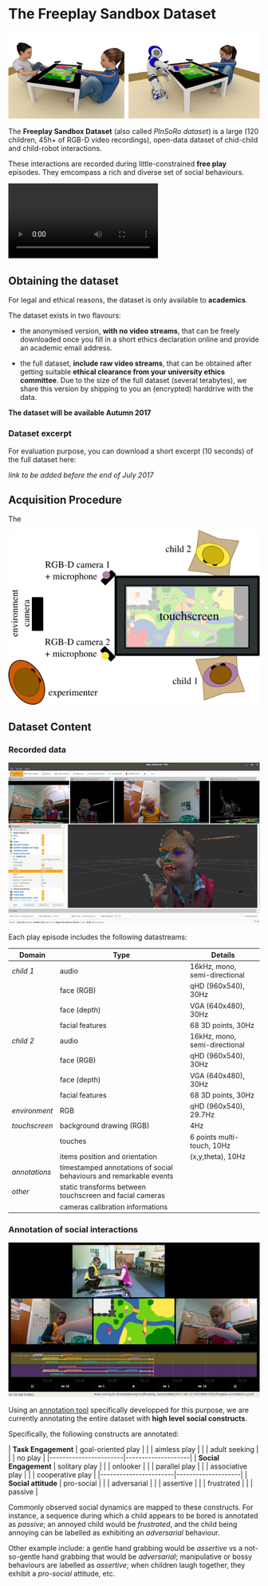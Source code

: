 The Freeplay Sandbox Dataset
============================

![The two conditions](media/setup-illustration.png)

The **Freeplay Sandbox Dataset** (also called _PInSoRo dataset_) is a large (120
children, 45h+ of RGB-D video recordings), open-data dataset of chid-child and
child-robot interactions.

These interactions are recorded during little-constrained **free play**
episodes. They emcompass a rich and diverse set of social behaviours.

<video src="media/bestof.mp4">
Sorry, your browser doesn't support embedded videos, 
but don't worry, you can <a href="media/bestof.mp4">download it</a>
and watch it with your favorite video player!
</video>

Obtaining the dataset
---------------------

For legal and ethical reasons, the dataset is only available to **academics**.

The dataset exists in two flavours:

- the anonymised version, **with no video streams**, that can be freely
  downloaded once you fill in a short ethics declaration online and provide an
  academic email address.

- the full dataset, **include raw video streams**, that can be obtained after
  getting suitable **ethical clearance from your university ethics committee**.
  Due to the size of the full dataset (several terabytes), we share this
  version by shipping to you an (encrypted) harddrive with the data.

**The dataset will be available Autumn 2017**

### Dataset excerpt

For evaluation purpose, you can download a short excerpt (10 seconds) of the full dataset here:

_link to be added before the end of July 2017_


Acquisition Procedure
---------------------

The 

![Acquisition setup in the child-child condition](media/setup.png)

Dataset Content
---------------

### Recorded data

![Screenshot of the dataset, viewed in RViz](media/3d-point-cloud-facial-features.jpg)

Each play episode includes the following datastreams:

| **Domain**    | **Type**                                                           | **Details**                   |
|---------------|--------------------------------------------------------------------|-------------------------------|
| _child 1_     | audio                                                              | 16kHz, mono, semi-directional |
|               | face (RGB)                                                         | qHD (960x540), 30Hz           |
|               | face (depth)                                                       | VGA (640x480), 30Hz           |
|               | facial features                                                    | 68 3D points, 30Hz            |
| _child 2_     | audio                                                              | 16kHz, mono, semi-directional |
|               | face (RGB)                                                         | qHD (960x540), 30Hz           |
|               | face (depth)                                                       | VGA (640x480), 30Hz           |
|               | facial features                                                    | 68 3D points, 30Hz            |
| _environment_ | RGB                                                                | qHD (960x540), 29.7Hz         |
| _touchscreen_ | background drawing (RGB)                                           | 4Hz                           |
|               | touches                                                            | 6 points multi-touch, 10Hz    |
|               | items position and orientation                                     | (x,y,theta), 10Hz             |
| _annotations_ | timestamped annotations of social behaviours and remarkable events |                               |
| _other_       | static transforms between touchscreen and facial cameras           |                               |
|               | cameras calibration informations                                   |                               |

### Annotation of social interactions

![Screenshot of the annotation tool](media/annotator.jpg)

Using an [annotation tool](https://github.com/freeplay-sandbox/annotator/) specifically developped for this purpose, we are currently annotating the entire dataset with **high level social constructs**.

Specifically, the following constructs are annotated:


| **Task Engagement**   | goal-oriented play |
|                       | aimless play       |
|                       | adult seeking      |
|                       | no play            |
|-----------------------|--------------------|
| **Social Engagement** | solitary play      |
|                       | onlooker           |
|                       | parallel play      |
|                       | associative play   |
|                       | cooperative play   |
|-----------------------|--------------------|
| **Social attitude**   | pro-social         |
|                       | adversarial        |
|                       | assertive          |
|                       | frustrated         |
|                       | passive            |


Commonly observed social dynamics are mapped to these constructs.
For instance, a sequence during which a child appears to be bored is annotated
as *passive*; an annoyed child would be *frustrated*, and the child being
annoying can be labelled as exhibiting an *adversarial* behaviour.

Other example include: a gentle hand grabbing would be *assertive* vs a
not-so-gentle hand grabbing that would be *adversarial*; manipulative or bossy
behaviours are labelled as *assertive*; when children laugh together, they
exhibit a *pro-social* attitude, etc.






